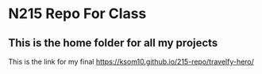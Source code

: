 # N215 Repo For Class

## This is the home folder for all my projects

This is the link for my final https://ksom10.github.io/215-repo/travelfy-hero/
